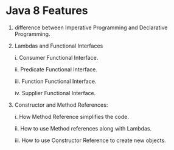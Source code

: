 # Java 8 Features

1. difference between Imperative Programming and Declarative Programming.

2. Lambdas and Functional Interfaces  

   i.  Consumer Functional Interface.  
   
   ii. Predicate Functional Interface.  
   
   iii. Function Functional Interface.  
   
   iv. Supplier Functional Interface.

3. Constructor and Method References:  

   i.   How Method Reference simplifies the code.  
   
   ii.  How to use Method references along with Lambdas.  
   
   iii. How to use Constructor Reference to create new objects.